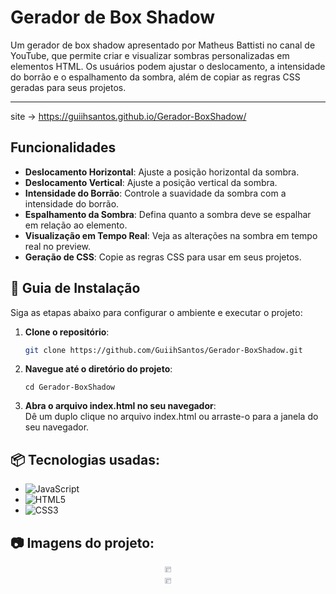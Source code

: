# Gerador de Box Shadow

Um gerador de box shadow apresentado por Matheus Battisti no canal de YouTube, que permite criar e visualizar sombras personalizadas em elementos HTML. Os usuários podem ajustar o deslocamento, a intensidade do borrão e o espalhamento da sombra, além de copiar as regras CSS geradas para seus projetos.

---
site -> https://guiihsantos.github.io/Gerador-BoxShadow/

## Funcionalidades

- **Deslocamento Horizontal**: Ajuste a posição horizontal da sombra.
- **Deslocamento Vertical**: Ajuste a posição vertical da sombra.
- **Intensidade do Borrão**: Controle a suavidade da sombra com a intensidade do borrão.
- **Espalhamento da Sombra**: Defina quanto a sombra deve se espalhar em relação ao elemento.
- **Visualização em Tempo Real**: Veja as alterações na sombra em tempo real no preview.
- **Geração de CSS**: Copie as regras CSS para usar em seus projetos.
  

## 🔨 Guia de Instalação

Siga as etapas abaixo para configurar o ambiente e executar o projeto:

1. **Clone o repositório**:
   ```bash
   git clone https://github.com/GuiihSantos/Gerador-BoxShadow.git
   ```
   
2. **Navegue até o diretório do projeto**:
   ```
   cd Gerador-BoxShadow
   ```
 3. **Abra o arquivo index.html no seu navegador**:  
   Dê um duplo clique no arquivo index.html ou arraste-o para a janela do seu navegador.

## 📦 Tecnologias usadas:

* ![JavaScript](https://img.shields.io/badge/javascript-%23323330.svg?style=for-the-badge&logo=javascript&logoColor=%23F7DF1E)
* ![HTML5](https://img.shields.io/badge/html5-%23E34F26.svg?style=for-the-badge&logo=html5&logoColor=white)
* ![CSS3](https://img.shields.io/badge/css3-%231572B6.svg?style=for-the-badge&logo=css3&logoColor=white)

## 📷 Imagens do projeto:

<div style="display: flex; justify-content: center;" >
  <div  align="center"> 
    <img src="https://github.com/user-attachments/assets/87959735-75e3-49ed-914b-3b49082d004b" width="46%"; margin="auto;">
    <img src="https://github.com/user-attachments/assets/e2603ccb-c621-4a16-9e2a-792bfef37999" width="46%"; margin="auto;">
  </div> 
</div>


